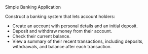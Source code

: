 Simple Banking Application

Construct a banking system that lets account holders:

- Create an account with personal details and an initial deposit.
- Deposit and withdraw money from their account.
- Check their current balance.
- View a summary of their recent transactions, including deposits, withdrawals, and balance after each transaction. 
